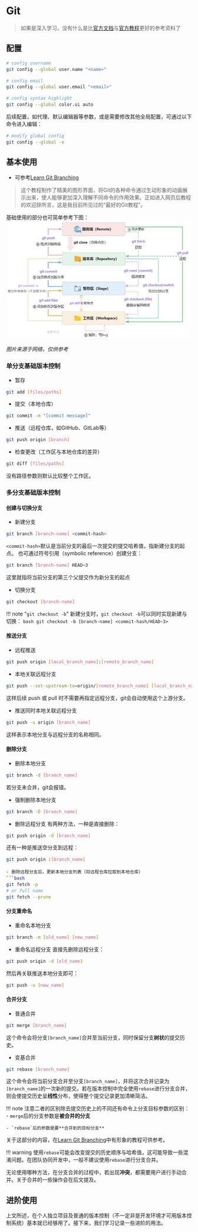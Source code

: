 # Git

>如果是深入学习，没有什么是比[官方文档](https://git-scm.com/docs)与[官方教程](https://git-scm.com/book/zh/v2)更好的参考资料了

## 配置

```bash
# config username
git config --global user.name "<name>"
```
```bash
# config email
git config --global user.email "<email>"
```
```bash
# config syntax highlight
git config --global color.ui auto
```

后续配置，如代理、默认编辑器等参数，或是需要修改其他全局配置，可通过以下命令进入编辑：
```bash
# modify global config
git config --global -e
```

## 基本使用

- 可参考[Learn Git Branching](https://learngitbranching.js.org/)

>这个教程制作了精美的图形界面，将Git的各种命令通过生动形象的动画展示出来，使人能够更加深入理解不同命令的作用效果。正如进入网页后教程的欢迎辞所言，这是我目前所见过的“最好的Git教程”。

基础使用的部分也可简单参考下图：
![](../../assets/tools/git-base.jpg)

*图片来源于网络，仅供参考*
### 单分支基础版本控制

- 暂存
```bash
git add [files/paths]
```
- 提交（本地仓库）
```bash
git commit -m "[commit message]"
```
- 推送（远程仓库，如GitHub、GitLab等）
```bash
git push origin [branch]
```

- 检查更改（工作区与本地仓库的差异）
```bash
git diff [files/paths]
```
没有路径参数则默认比较整个工作区。

### 多分支基础版本控制

#### 创建与切换分支

- 新建分支
```bash
git branch [branch-name] <commit-hash>
```
`<commit-hash>`默认是当前分支的最后一次提交的提交哈希值，指新建分支的起点。
也可通过符号引用（symbolic reference）创建分支：
```bash
git branch [branch-name] HEAD~3
```
这里就指将当前分支的第三个父提交作为新分支的起点

- 切换分支
```bash
git checkout [branch-name]
```

!!! note "`git checkout -b`"
    新建分支时，`git checkout -b`可以同时实现新建与切换：
    ```bash
    git checkout -b [branch-name] <commit-hash/HEAD~3>
    ```

#### 推送分支

- 远程推送
```bash
git push origin [local_branch_name]:[remote_branch_name]
```

- 本地关联远程分支
```bash
git push --set-upstream-to=origin/[remote_branch_name] [local_branch_name]
```
这样后续 push 或 pull 时不需要再指定远程分支，git会自动使用这个上游分支。

- 推送同时本地关联远程分支
```bash
git push -u origin [branch_name]
```
这样表示本地分支与远程分支的名称相同。

#### 删除分支

- 删除本地分支
```bash
git branch -d [branch_name]
```
若分支未合并，git会报错。

- 强制删除本地分支
```bash
git branch -D [branch_name]
```

- 删除远程分支
有两种方法，一种是直接删除：
```bash
git push origin -d [branch_name]
```
还有一种是推送空分支到远程：
```bash
git push origin :[branch_name]

- 删除远程分支后，更新本地分支列表（将远程仓库拉取到本地仓库）
```bash
git fetch -p
# or full name
git fetch --prune
```

#### 分支重命名

- 重命名本地分支
```bash
git branch -m [old_name] [new_name]
```

- 重命名远程分支
直接先删除远程分支：
```bash
git push origin -d [old_name]
```
然后再关联推送本地分支即可：
```bash
git push -u [new_name]
```

#### 合并分支

- 普通合并
```bash
git merge [branch_name]
```
这个命令会将分支`[branch_name]`合并至当前分支，同时保留分支**树状**的提交历史。

- 变基合并
```bash
git rebase [branch_name]
```
这个命令会将当前分支合并至分支`[branch_name]`，并将这次合并记录为`[branch_name]`的一次新的提交。若在版本控制中完全使用`rebase`进行分支合并，则会使提交历史呈**线性**分布，使得整个提交记录更加清晰简洁。

!!! note
    注意二者的区别除去提交历史上的不同还有命令上分支目标参数的区别：
    - `merge`后的分支参数是**被合并的分支**

    - `rebase`后的参数是要**合并到的目标分支**

关于这部分的内容，在[Learn Git Branching](https://learngitbranching.js.org/)中有形象的教程可供参考。

!!! warning
    使用`rebase`可能会改变提交的历史顺序与哈希值，这可能导致一些混淆问题。在团队协同开发中，一般不建议使用`rebase`进行分支合并。

无论使用哪种方法，在分支合并的过程中，若出现**冲突**，都需要用户进行手动合并。关于合并的一些操作会在后文提及。

## 进阶使用

上文所述，在个人独立项目及普通的版本控制（不一定非是开发环境才可用版本控制系统）基本就已经够用了。接下来，我们学习记录一些进阶的用法。
